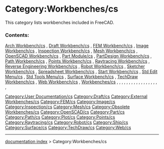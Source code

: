 # Category:Workbenches/cs
This category lists workbenches included in FreeCAD.

### Contents:

[Arch Workbench/cs](Arch_Workbench/cs.md) , [Draft Workbench/cs](Draft_Workbench/cs.md) , [FEM Workbench/cs](FEM_Workbench/cs.md) , [Image Workbench/cs](Image_Workbench/cs.md) , [Inspection Workbench/cs](Inspection_Workbench/cs.md) , [Mesh Workbench/cs](Mesh_Workbench/cs.md) , [OpenSCAD Workbench/cs](OpenSCAD_Workbench/cs.md) , [Part Module/cs](Part_Module/cs.md) , [PartDesign Workbench/cs](PartDesign_Workbench/cs.md) , [Path Workbench/cs](Path_Workbench/cs.md) , [Points Workbench/cs](Points_Workbench/cs.md) , [Raytracing Workbench/cs](Raytracing_Workbench/cs.md) , [Reverse Engineering Workbench/cs](Reverse_Engineering_Workbench/cs.md) , [Robot Workbench/cs](Robot_Workbench/cs.md) , [Sketcher Workbench/cs](Sketcher_Workbench/cs.md) , [Spreadsheet Workbench/cs](Spreadsheet_Workbench/cs.md) , [Start Workbench/cs](Start_Workbench/cs.md) , [Std Edit Menu/cs](Std_Edit_Menu/cs.md) , [Std Tools Menu/cs](Std_Tools_Menu/cs.md) , [Surface Workbench/cs](Surface_Workbench/cs.md) , [TechDraw Workbench/cs](TechDraw_Workbench/cs.md) , [Web Workbench/cs](Web_Workbench/cs.md) , [Workbenches/cs](Workbenches/cs.md) , , , , , , , , , , , , , , , , , ,

[Category:User Documentation/cs](Category:User_Documentation/cs.md) [Category:Draft/cs](Category:Draft/cs.md) [Category:External Workbenches/cs](Category:External_Workbenches/cs.md) [Category:FEM/cs](Category:FEM/cs.md) [Category:Image/cs](Category:Image/cs.md) [Category:Inspection/cs](Category:Inspection/cs.md) [Category:Mesh/cs](Category:Mesh/cs.md) [Category:Obsolete Workbenches/cs](Category:Obsolete_Workbenches/cs.md) [Category:OpenSCAD/cs](Category:OpenSCAD/cs.md) [Category:Part/cs](Category:Part/cs.md) [Category:Path/cs](Category:Path/cs.md) [Category:Plot/cs](Category:Plot/cs.md) [Category:Points/cs](Category:Points/cs.md) [Category:Raytracing/cs](Category:Raytracing/cs.md) [Category:Robot/cs](Category:Robot/cs.md) [Category:Ship/cs](Category:Ship/cs.md) [Category:Surface/cs](Category:Surface/cs.md) [Category:TechDraw/cs](Category:TechDraw/cs.md) [Category:Web/cs](Category:Web/cs.md)

---
[documentation index](../README.md) > Category:Workbenches/cs
